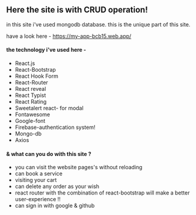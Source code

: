 ## Here the site is with CRUD operation! ##
in this site i've used mongodb database. this is the unique part of this site.

have a look here - https://my-app-bcb15.web.app/

#### the technology i've used here - ####
* React.js
* React-Bootstrap
* React Hook Form
* React-Router
* React reveal
* React Typist
* React Rating
* Sweetalert react- for modal
* Fontawesome
* Google-font
* Firebase-authentication system!
* Mongo-db
* Axios

#### & what can you do with this site ? ####
* you can visit the website pages's without reloading
* can book a service
* visiting your cart
* can delete any order as your wish
* react router with the combination of react-bootstrap will make a better user-experience !!
* can sign in with google & github